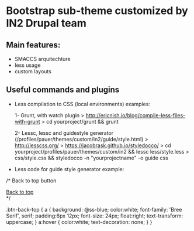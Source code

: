 Bootstrap sub-theme customized by IN2 Drupal team
=================================================

## Main features:

* SMACCS arquitechture
* less usage
* custom layouts 


## Useful commands and plugins

* Less compilation to CSS (local environments) examples:

	1- Grunt, with watch plugin 
		> http://ericnish.io/blog/compile-less-files-with-grunt
		> cd yourproject/grunt && grunt

	2- Lessc, lessc and guidestyle generator (/profiles/pauer/themes/custom/in2/guide/style.html)
		> http://lesscss.org/
		> https://jacobrask.github.io/styledocco/
		> cd yourproject/profiles/pauer/themes/custom/in2 && lessc less/style.less > css/style.css && styledocco -n "yourprojectname" -o guide css

	
* Less code for guide style generator example:

/*
  Back to top button
  
   <div class="btn-back-top">
   		<a title="Back to top"" href="#init">Back to top</a>
   </div>
*/

.btn-back-top {
	a {
		background: @ss-blue;
		color:white;
		font-family: 'Bree Serif', serif;
		padding:6px 12px;
		font-size: 24px;
		float:right;
		text-transform: uppercase;
	}
	a:hover {
		color:white;
		text-decoration: none;
	}
}
